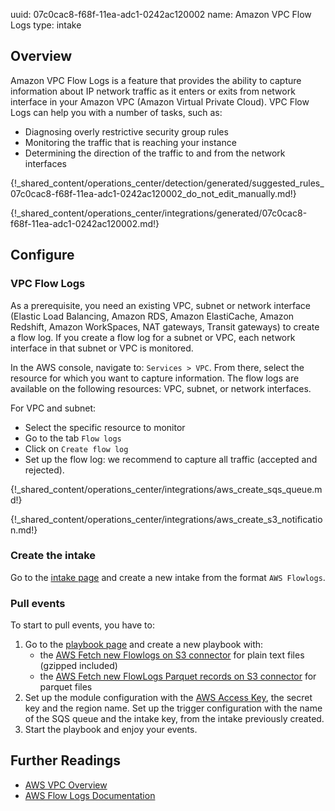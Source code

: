 uuid: 07c0cac8-f68f-11ea-adc1-0242ac120002
name: Amazon VPC Flow Logs
type: intake

## Overview
Amazon VPC Flow Logs is a feature that provides the ability to capture information about IP network traffic as it enters or exits from network interface in your Amazon VPC (Amazon Virtual Private Cloud). VPC Flow Logs can help you with a number of tasks, such as:

- Diagnosing overly restrictive security group rules
- Monitoring the traffic that is reaching your instance
- Determining the direction of the traffic to and from the network interfaces

{!_shared_content/operations_center/detection/generated/suggested_rules_07c0cac8-f68f-11ea-adc1-0242ac120002_do_not_edit_manually.md!}

{!_shared_content/operations_center/integrations/generated/07c0cac8-f68f-11ea-adc1-0242ac120002.md!}

## Configure

### VPC Flow Logs

As a prerequisite, you need an existing VPC, subnet or network interface (Elastic Load Balancing, Amazon RDS, Amazon ElastiCache, Amazon Redshift, Amazon WorkSpaces, NAT gateways, Transit gateways) to create a flow log. If you create a flow log for a subnet or VPC, each network interface in that subnet or VPC is monitored.

In the AWS console, navigate to: `Services > VPC`. From there, select the resource for which you want to capture information. The flow logs are available on the following resources: VPC, subnet, or network interfaces.

For VPC and subnet:

- Select the specific resource to monitor
- Go to the tab `Flow logs`
- Click on `Create flow log`
- Set up the flow log: we recommend to capture all traffic (accepted and rejected).

{!_shared_content/operations_center/integrations/aws_create_sqs_queue.md!}

{!_shared_content/operations_center/integrations/aws_create_s3_notification.md!}

### Create the intake

Go to the [intake page](https://app.sekoia.io/operations/intakes) and create a new intake from the format `AWS Flowlogs`.

### Pull events

To start to pull events, you have to: 

1. Go to the [playbook page](https://app.sekoia.io/operations/playbooks) and create a new playbook with:
    - the [AWS Fetch new Flowlogs on S3 connector](../../../../automate/library/aws.md#fetch-new-flowlogs-on-s3) for plain text files (gzipped included)
    - the [AWS Fetch new FlowLogs Parquet records on S3 connector](../../../../automate/library/aws.md#fetch-new-flowlogs-parquet-records-on-s3) for parquet files
2. Set up the module configuration with the [AWS Access Key](https://docs.aws.amazon.com/IAM/latest/UserGuide/id_credentials_access-keys.html), the secret key and the region name. Set up the trigger configuration with the name of the SQS queue and the intake key, from the intake previously created.
3. Start the playbook and enjoy your events.


## Further Readings
- [AWS VPC Overview](https://aws.amazon.com/vpc/)
- [AWS Flow Logs Documentation](https://docs.aws.amazon.com/vpc/latest/userguide/flow-logs.html)
